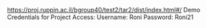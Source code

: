 https://proj.ruppin.ac.il/bgroup40/test2/tar2/dist/index.html#/
Demo Credentials for Project Access:
Username: Roni
Password: Roni21
